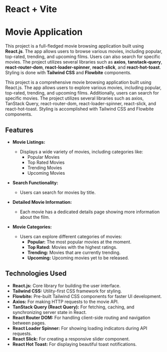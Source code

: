 # React + Vite

# Movie Application

This project is a full-fledged movie browsing application built using **React.js**. The app allows users to browse various movies, including popular, top-rated, trending, and upcoming films. Users can also search for specific movies. The project utilizes several libraries such as **axios**, **tanstack-query**, **react-router-dom**, **react-loader-spinner**, **react-slick**, and **react-hot-toast**. Styling is done with **Tailwind CSS** and **Flowbite** components.

This project is a comprehensive movie browsing application built using React.js. The app allows users to explore various movies, including popular, top-rated, trending, and upcoming films. Additionally, users can search for specific movies. The project utilizes several libraries such as axios, TanStack Query, react-router-dom, react-loader-spinner, react-slick, and react-hot-toast. Styling is accomplished with Tailwind CSS and Flowbite components.

## Features

- **Movie Listings:**
  - Displays a wide variety of movies, including categories like:
    - Popular Movies
    - Top Rated Movies
    - Trending Movies
    - Upcoming Movies

- **Search Functionality:**
  - Users can search for movies by title.

- **Detailed Movie Information:**
  - Each movie has a dedicated details page showing more information about the film.

- **Movie Categories:**
  - Users can explore different categories of movies:
    - **Popular:** The most popular movies at the moment.
    - **Top Rated:** Movies with the highest ratings.
    - **Trending:** Movies that are currently trending.
    - **Upcoming:** Upcoming movies yet to be released.

## Technologies Used

- **React.js:** Core library for building the user interface.
- **Tailwind CSS:** Utility-first CSS framework for styling.
- **Flowbite:** Pre-built Tailwind CSS components for faster UI development.
- **Axios:** For making HTTP requests to the movie API.
- **TanStack Query (React Query):** For fetching, caching, and synchronizing server state in React.
- **React Router DOM:** For handling client-side routing and navigation between pages.
- **React Loader Spinner:** For showing loading indicators during API requests.
- **React Slick:** For creating a responsive slider component.
- **React Hot Toast:** For displaying beautiful toast notifications.
